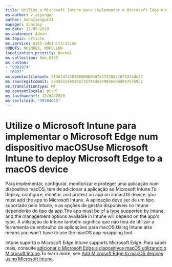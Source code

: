 ```yaml
---
title: Utilize o Microsoft Intune para implementar o Microsoft Edge num dispositivo macOS
ms.author: v-aiyengar
author: AshaIyengar21
manager: dansimp
ms.date: 12/05/2020
ms.audience: Admin
ms.topic: article
ms.service: o365-administration
ROBOTS: NOINDEX, NOFOLLOW
localization_priority: Normal
ms.collection: Adm_O365
ms.custom:
- "9003874"
- "6927"
ms.openlocfilehash: 4f367df110168260b0607e7747853767437adc37
ms.sourcegitcommit: 2e4a5153e530bf15744a52e982eeb0d99757e9d2
ms.translationtype: MT
ms.contentlocale: pt-PT
ms.lasthandoff: 12/04/2020
ms.locfileid: "49584045"
---
```

# <a name="use-microsoft-intune-to-deploy-microsoft-edge-to-a-macos-device"></a><span data-ttu-id="e5f52-102">Utilize o Microsoft Intune para implementar o Microsoft Edge num dispositivo macOS</span><span class="sxs-lookup"><span data-stu-id="e5f52-102">Use Microsoft Intune to deploy Microsoft Edge to a macOS device</span></span>

<span data-ttu-id="e5f52-103">Para implementar, configurar, monitorizar e proteger uma aplicação num dispositivo macOS, tem de adicionar a aplicação ao Microsoft Intune.</span><span class="sxs-lookup"><span data-stu-id="e5f52-103">To deploy, configure, monitor, and protect an app on a macOS device, you must add the app to Microsoft Intune.</span></span> <span data-ttu-id="e5f52-104">A aplicação deve ser de um tipo suportado pelo Intune, e as opções de gestão disponíveis no Intune dependerão do tipo da app.</span><span class="sxs-lookup"><span data-stu-id="e5f52-104">The app must be of a type supported by Intune, and the management options available in Intune will depend on the app's type.</span></span> <span data-ttu-id="e5f52-105">A utilização do Intune também significa que não terá de utilizar a ferramenta de embrulho de aplicações para macOS.</span><span class="sxs-lookup"><span data-stu-id="e5f52-105">Using Intune also means you won't have to use the macOS app-wrapping tool.</span></span>

<span data-ttu-id="e5f52-106">Intune suporta o Microsoft Edge.</span><span class="sxs-lookup"><span data-stu-id="e5f52-106">Intune supports Microsoft Edge.</span></span> <span data-ttu-id="e5f52-107">Para saber mais, consulte [adicionar o Microsoft Edge a dispositivos macOS utilizando o Microsoft Intune](https://go.microsoft.com/fwlink/?linkid=2134949).</span><span class="sxs-lookup"><span data-stu-id="e5f52-107">To learn more, see [Add Microsoft Edge to macOS devices using Microsoft Intune](https://go.microsoft.com/fwlink/?linkid=2134949).</span></span>